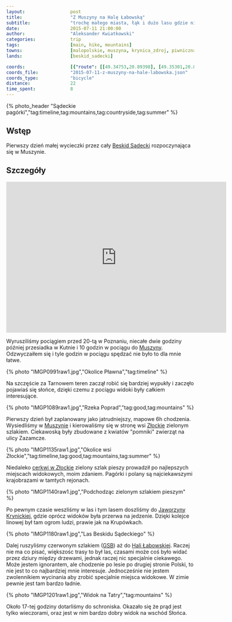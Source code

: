 ```yaml
---
layout:                 post
title:                  "Z Muszyny na Halę Łabowską"
subtitle:               "trochę małego miasta, łąk i dużo lasu gdzie nic nie widać"
date:                   2015-07-11 21:00:00
author:                 "Aleksander Kwiatkowski"
categories:             trip
tags:                   [main, hike, mountains]
towns:                  [malopolskie, muszyna, krynica_zdroj, piwniczna_zdroj]
lands:                  [beskid_sadecki]

coords:                 [{"route": [[49.34753,20.89398], [49.35301,20.88866], [49.39805,20.89621], [49.41810,20.89544], [49.43786,20.87321], [49.46074,20.84222], [49.47266,20.81109]], "type": "hike"}, {"route": [[49.60676,20.70281], [49.56675,20.64221], [49.50437,20.65371], [49.49194,20.68212], [49.47939,20.67920], [49.46729,20.69766], [49.45764,20.69422], [49.43889,20.71791], [49.43420,20.70633], [49.43107,20.71096], [49.43024,20.72186], [49.41756,20.72581], [49.41399,20.74521], [49.40505,20.74392], [49.40025,20.75894], [49.39148,20.74933], [49.38366,20.76272], [49.37466,20.75868], [49.37539,20.78460], [49.37148,20.78907], [49.36270,20.78357], [49.35985,20.81001], [49.34733,20.81370], [49.33553,20.83370], [49.34889,20.86031], [49.34392,20.87627], [49.35286,20.89352]], "type": "train"}]
coords_file:            "2015-07-11-z-muszyny-na-hale-labowska.json"
coords_type:            "bicycle"
distance:               22
time_spent:             8
---
```


[wiki-muszyna]:         https://pl.wikipedia.org/wiki/Muszyna
[wiki-zlockie]:         https://pl.wikipedia.org/wiki/Z%C5%82ockie
[wiki-zlockie-cerkiew]: https://pl.wikipedia.org/wiki/Cerkiew_%C5%9Bw._Dymitra_w_Z%C5%82ockiem
[wiki-jaworzyna]:       https://pl.wikipedia.org/wiki/Jaworzyna_Krynicka
[wiki-gsb]:             https://pl.wikipedia.org/wiki/G%C5%82%C3%B3wny_Szlak_Beskidzki#Beskid_S.C4.85decki
[wiki-labowska]:        https://pl.wikipedia.org/wiki/Schronisko_PTTK_na_Hali_%C5%81abowskiej
[wiki-beskid-sadecki]:  https://pl.wikipedia.org/wiki/Beskid_S%C4%85decki

{% photo_header "Sądeckie pagórki","tag:timeline,tag:mountains,tag:countryside,tag:summer" %}

Wstęp
-----

Pierwszy dzień małej wycieczki przez cały [Beskid Sądecki][wiki-beskid-sadecki] rozpoczynająca się w Muszynie.

Szczegóły
---------

<iframe height='405' width='590' frameborder='0' allowtransparency='true' scrolling='no' src='http://www.strava.com/activities/346183284/embed/926ca2b771ca87dbd178ef7f3944c436c43ab6c9'></iframe>

Wyrusziliśmy pociągiem przed 20-tą w Poznaniu, niecałe dwie godziny później przesiadka w Kutnie i 10 godzin w pociągu do
[Muszyny][wiki-muszyna]. Odzwyczaiłem się i tyle godzin w pociągu spędzać nie było to dla mnie łatwe.

{% photo "IMGP0991raw1.jpg","Okolice Pławna","tag:timeline" %}

Na szczęście za Tarnowem teren zaczął robić się bardziej wypukły i zaczęło pojawiaś się słońce, dzięki
czemu z pociągu widoki były całkiem interesujące.

{% photo "IMGP1089raw1.jpg","Rzeka Poprad","tag:good,tag:mountains" %}

Pierwszy dzień był zaplanowany jako jatrudniejszy, mapowe 6h chodzenia. Wysiedliśmy w [Muszynie][wiki-muszyna] i kierowaliśmy się
w stronę wsi [Złockie][wiki-zlockie] zielonym szlakiem. Ciekawoską były zbudowane z kwiatów "pomniki" zwierząt na
ulicy Zazamcze.

{% photo "IMGP1135raw1.jpg","Okolice wsi Złockie","tag:timeline,tag:good,tag:mountains,tag:summer" %}

Niedaleko [cerkwi w Złockie][wiki-zlockie-cerkiew] zielony szlak pieszy prowadził po najlepszych miejscach widokowych, moim zdaniem.
Pagórki i polany są najciekawszymi krajobrazami w tamtych rejonach.

{% photo "IMGP1140raw1.jpg","Podchodząc zielonym szlakiem pieszym" %}

Po pewnym czasie weszliśmy w las i tym lasem doszliśmy do [Jaworzyny Krynickiej][wiki-jaworzyna], gdzie oprócz widoków
była przerwa na jedzenie. Dzięki kolejce linowej był tam ogrom ludzi, prawie jak na Krupówkach.

{% photo "IMGP1180raw1.jpg","Las Beskidu Sądeckiego" %}

Dalej ruszyliśmy czerwonym szlakiem ([GSB][wiki-gsb]) aż do [Hali Łabowskiej][wiki-labowska]. Raczej nie ma co pisać,
większośc trasy to był las, czasami
może coś było widać przez dziury między drzewami,
jednak raczej nic specjalnie ciekawego. Może jestem ignorantem, ale chodzenie po lesie
po drugiej stronie Polski, to nie jest to co najbardziej mnie interesuje.
Jednocześnie nie jestem zwolennikiem wycinania
aby zrobić specjalnie miejsca widokowe. W zimie pewnie jest tam bardzo ładnie.

{% photo "IMGP1201raw1.jpg","Widok na Tatry","tag:mountains" %}

Około 17-tej godziny dotarliśmy do schroniska. Okazało się że prąd jest tylko wieczorami, oraz jest w nim bardzo
dobry widok na wschód Słońca.
